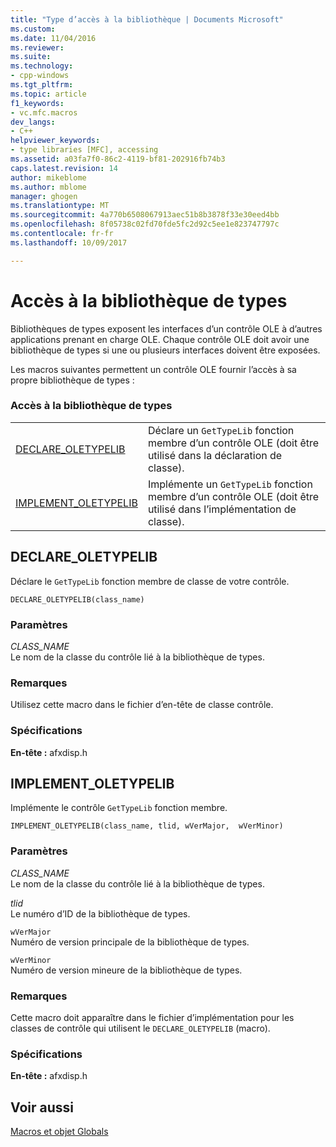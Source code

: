 ```yaml
---
title: "Type d’accès à la bibliothèque | Documents Microsoft"
ms.custom: 
ms.date: 11/04/2016
ms.reviewer: 
ms.suite: 
ms.technology:
- cpp-windows
ms.tgt_pltfrm: 
ms.topic: article
f1_keywords:
- vc.mfc.macros
dev_langs:
- C++
helpviewer_keywords:
- type libraries [MFC], accessing
ms.assetid: a03fa7f0-86c2-4119-bf81-202916fb74b3
caps.latest.revision: 14
author: mikeblome
ms.author: mblome
manager: ghogen
ms.translationtype: MT
ms.sourcegitcommit: 4a770b6508067913aec51b8b3878f33e30eed4bb
ms.openlocfilehash: 8f05738c02fd70fde5fc2d92c5ee1e823747797c
ms.contentlocale: fr-fr
ms.lasthandoff: 10/09/2017

---
```

# <a name="type-library-access"></a>Accès à la bibliothèque de types
Bibliothèques de types exposent les interfaces d’un contrôle OLE à d’autres applications prenant en charge OLE. Chaque contrôle OLE doit avoir une bibliothèque de types si une ou plusieurs interfaces doivent être exposées.  
  
 Les macros suivantes permettent un contrôle OLE fournir l’accès à sa propre bibliothèque de types :  
  
### <a name="type-library-access"></a>Accès à la bibliothèque de types  
  
|||  
|-|-|  
|[DECLARE_OLETYPELIB](#declare_oletypelib)|Déclare un `GetTypeLib` fonction membre d’un contrôle OLE (doit être utilisé dans la déclaration de classe).|  
|[IMPLEMENT_OLETYPELIB](#implement_oletypelib)|Implémente un `GetTypeLib` fonction membre d’un contrôle OLE (doit être utilisé dans l’implémentation de classe).|  
  
##  <a name="declare_oletypelib"></a>DECLARE_OLETYPELIB  
 Déclare le `GetTypeLib` fonction membre de classe de votre contrôle.  
  
```   
DECLARE_OLETYPELIB(class_name)   
```  
  
### <a name="parameters"></a>Paramètres  
 *CLASS_NAME*  
 Le nom de la classe du contrôle lié à la bibliothèque de types.  
  
### <a name="remarks"></a>Remarques  
 Utilisez cette macro dans le fichier d’en-tête de classe contrôle.  

### <a name="requirements"></a>Spécifications  
 **En-tête :** afxdisp.h  

##  <a name="implement_oletypelib"></a>IMPLEMENT_OLETYPELIB  
 Implémente le contrôle `GetTypeLib` fonction membre.  
  
```   
IMPLEMENT_OLETYPELIB(class_name, tlid, wVerMajor,  wVerMinor)   
```  
  
### <a name="parameters"></a>Paramètres  
 *CLASS_NAME*  
 Le nom de la classe du contrôle lié à la bibliothèque de types.  
  
 *tlid*  
 Le numéro d’ID de la bibliothèque de types.  
  
 `wVerMajor`  
 Numéro de version principale de la bibliothèque de types.  
  
 `wVerMinor`  
 Numéro de version mineure de la bibliothèque de types.  
  
### <a name="remarks"></a>Remarques  
 Cette macro doit apparaître dans le fichier d’implémentation pour les classes de contrôle qui utilisent le `DECLARE_OLETYPELIB` (macro).  

### <a name="requirements"></a>Spécifications  
 **En-tête :** afxdisp.h  
   
## <a name="see-also"></a>Voir aussi  
 [Macros et objet Globals](../../mfc/reference/mfc-macros-and-globals.md)

